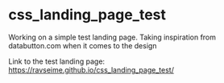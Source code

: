 # css_landing_page_test

Working on a simple test landing page. Taking inspiration from databutton.com when it comes to the design

Link to the test landing page: https://ravseime.github.io/css_landing_page_test/

